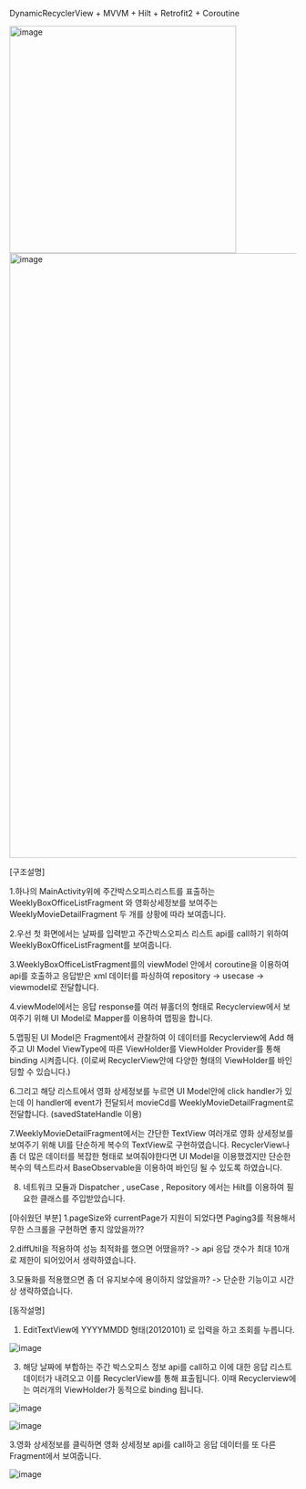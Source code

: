 DynamicRecyclerView + MVVM + Hilt + Retrofit2 + Coroutine

<img width="398" alt="image" src="https://github.com/sorikirisulong/weekly_boxoffice_api_with_dynamic_recyclerview/assets/103094210/9932864e-ceac-4ca9-929a-f96d83649a08">

<img width="1059" alt="image" src="https://github.com/sorikirisulong/weekly_boxoffice_api_with_dynamic_recyclerview/assets/103094210/e378d829-439a-4ab3-8a8f-b916726af43b">


[구조설명]

1.하나의 MainActivity위에 주간박스오피스리스트를 표출하는 WeeklyBoxOfficeListFragment 와 영화상세정보를 보여주는 WeeklyMovieDetailFragment 두 개를 상황에 따라 보여줍니다.

2.우선 첫 화면에서는 날짜를 입력받고 주간박스오피스 리스트 api를 call하기 위하여 WeeklyBoxOfficeListFragment를 보여줍니다.

3.WeeklyBoxOfficeListFragment를의 viewModel 안에서 coroutine을 이용하여 api를 호출하고 응답받은 xml 데이터를 파싱하여 repository -> usecase -> viewmodel로 전달합니다.

4.viewModel에서는 응답 response를 여러 뷰홀더의 형태로  Recyclerview에서 보여주기 위해 UI Model로 Mapper를 이용하여 맵핑을 합니다.

5.맵핑된 UI Model은 Fragment에서 관찰하여 이 데이터를 Recyclerview에 Add 해주고 UI Model ViewType에 따른 ViewHolder를 ViewHolder Provider를 통해 binding 시켜줍니다.
(이로써 RecyclerView안에 다양한 형태의 ViewHolder를 바인딩할 수 있습니다.)

6.그리고 해당 리스트에서 영화 상세정보를 누르면 UI Model안에 click handler가 있는데 이 handler에 event가 전달되서 movieCd를 WeeklyMovieDetailFragment로 전달합니다.
(savedStateHandle 이용)

7.WeeklyMovieDetailFragment에서는 간단한 TextView 여러개로 영화 상세정보를 보여주기 위해 UI를 단순하게 복수의 TextView로 구현하였습니다.
RecyclerView나 좀 더 많은 데이터를 복잡한 형태로 보여줘야한다면 UI Model을 이용했겠지만 단순한 복수의 텍스트라서 BaseObservable을 이용하여 바인딩 될 수 있도록 하였습니다.

8. 네트워크 모듈과 Dispatcher , useCase , Repository 에서는 Hilt를 이용하여 필요한 클래스를 주입받았습니다.

[아쉬웠던 부분]
1.pageSize와 currentPage가 지원이 되었다면 Paging3를 적용해서 무한 스크롤을 구현하면 좋지 않았을까??

2.diffUtil을 적용하여 성능 최적화를 했으면 어땠을까?
-> api 응답 갯수가 최대 10개로 제한이 되어있어서 생략하였습니다. 

3.모듈화를 적용했으면 좀 더 유지보수에 용이하지 않았을까? 
-> 단순한 기능이고 시간상 생략하였습니다. 

[동작설명]

1. EditTextView에 YYYYMMDD 형태(20120101) 로 입력을 하고 조회를 누릅니다.
   

![image](https://github.com/sorikirisulong/weekly_boxoffice_api_with_dynamic_recyclerview/assets/103094210/1589a36c-deb3-4037-948a-b1ac64a991a0)


3. 해당 날짜에 부합하는 주간 박스오피스 정보 api를 call하고 이에 대한 응답 리스트 데이터가 내려오고 이를 RecyclerView를 통해 표출됩니다.
이때 Recyclerview에는 여러개의 ViewHolder가 동적으로 binding 됩니다.


![image](https://github.com/sorikirisulong/weekly_boxoffice_api_with_dynamic_recyclerview/assets/103094210/aa1b548b-15bb-47c7-8837-d74e962ca6dd)


![image](https://github.com/sorikirisulong/weekly_boxoffice_api_with_dynamic_recyclerview/assets/103094210/49b3d924-161e-46c2-89a3-4fb3362b9de6)


3.영화 상세정보를 클릭하면 영화 상세정보 api를  call하고 응답 데이터를 또 다른 Fragment에서 보여줍니다.

![image](https://github.com/sorikirisulong/weekly_boxoffice_api_with_dynamic_recyclerview/assets/103094210/b75e5c75-26c9-4213-b0b9-42a54e4e8fe7)

